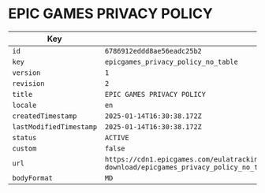 # EPIC GAMES PRIVACY POLICY

| Key | Value |
| --- | ----- |
| `id` | `6786912eddd8ae56eadc25b2` |
| `key` | `epicgames_privacy_policy_no_table` |
| `version` | `1` |
| `revision` | `2` |
| `title` | `EPIC GAMES PRIVACY POLICY` |
| `locale` | `en` |
| `createdTimestamp` | `2025-01-14T16:30:38.172Z` |
| `lastModifiedTimestamp` | `2025-01-14T16:30:38.172Z` |
| `status` | `ACTIVE` |
| `custom` | `false` |
| `url` | `https://cdn1.epicgames.com/eulatracking-download/epicgames_privacy_policy_no_table/en/v1/r2/1f7b94ecb85f3c5c1d926e473c173469.pdf` |
| `bodyFormat` | `MD` |
